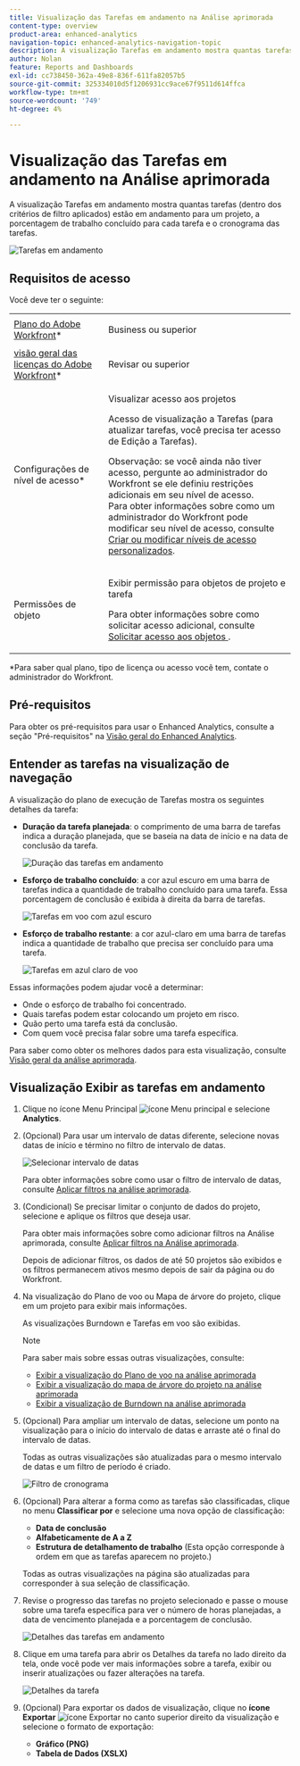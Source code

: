 ```yaml
---
title: Visualização das Tarefas em andamento na Análise aprimorada
content-type: overview
product-area: enhanced-analytics
navigation-topic: enhanced-analytics-navigation-topic
description: A visualização Tarefas em andamento mostra quantas tarefas (dentro dos critérios de filtro aplicados) estão em andamento para um projeto, a porcentagem de trabalho concluído para cada tarefa e o cronograma das tarefas.
author: Nolan
feature: Reports and Dashboards
exl-id: cc738450-362a-49e8-836f-611fa82057b5
source-git-commit: 325334010d5f1206931cc9ace67f9511d614ffca
workflow-type: tm+mt
source-wordcount: '749'
ht-degree: 4%

---
```


# Visualização das Tarefas em andamento na Análise aprimorada

A visualização Tarefas em andamento mostra quantas tarefas (dentro dos critérios de filtro aplicados) estão em andamento para um projeto, a porcentagem de trabalho concluído para cada tarefa e o cronograma das tarefas.

![Tarefas em andamento](assets/tasks-in-flight-possible-replacement-350x104.png)

## Requisitos de acesso

Você deve ter o seguinte:

<table style="table-layout:auto"> 
 <col> 
 <col> 
 <tbody> 
  <tr> 
   <td role="rowheader"><a href="https://www.workfront.com/plans" target="_blank">Plano do Adobe Workfront</a>*</td> 
   <td> <p>Business ou superior</p> </td> 
  </tr> 
  <tr> 
   <td role="rowheader"><a href="../administration-and-setup/add-users/access-levels-and-object-permissions/wf-licenses.md" class="MCXref xref">visão geral das licenças do Adobe Workfront</a>*</td> 
   <td> <p>Revisar ou superior</p> </td> 
  </tr> 
  <tr> 
   <td role="rowheader">Configurações de nível de acesso*</td> 
   <td> <p>Visualizar acesso aos projetos</p> <p>Acesso de visualização a Tarefas (para atualizar tarefas, você precisa ter acesso de Edição a Tarefas).</p> <p>Observação: se você ainda não tiver acesso, pergunte ao administrador do Workfront se ele definiu restrições adicionais em seu nível de acesso.<br>Para obter informações sobre como um administrador do Workfront pode modificar seu nível de acesso, consulte <a href="../administration-and-setup/add-users/configure-and-grant-access/create-modify-access-levels.md" class="MCXref xref">Criar ou modificar níveis de acesso personalizados</a>.</p> </td> 
  </tr> 
  <tr> 
   <td role="rowheader">Permissões de objeto</td> 
   <td> <p>Exibir permissão para objetos de projeto e tarefa</p> <p>Para obter informações sobre como solicitar acesso adicional, consulte <a href="../workfront-basics/grant-and-request-access-to-objects/request-access.md" class="MCXref xref">Solicitar acesso aos objetos </a>.</p> </td> 
  </tr> 
 </tbody> 
</table>

&#42;Para saber qual plano, tipo de licença ou acesso você tem, contate o administrador do Workfront.

## Pré-requisitos

Para obter os pré-requisitos para usar o Enhanced Analytics, consulte a seção &quot;Pré-requisitos&quot; na [Visão geral do Enhanced Analytics](../enhanced-analytics/enhanced-analytics-overview.md).

## Entender as tarefas na visualização de navegação

A visualização do plano de execução de Tarefas mostra os seguintes detalhes da tarefa:

* **Duração da tarefa planejada**: o comprimento de uma barra de tarefas indica a duração planejada, que se baseia na data de início e na data de conclusão da tarefa.

  ![Duração das tarefas em andamento](assets/tasks-in-flight-duration-350x80.png)

* **Esforço de trabalho concluído**: a cor azul escuro em uma barra de tarefas indica a quantidade de trabalho concluído para uma tarefa. Essa porcentagem de conclusão é exibida à direita da barra de tarefas.

  ![Tarefas em voo com azul escuro](assets/tasks-in-flight-dark-blue-350x35.png)

* **Esforço de trabalho restante**: a cor azul-claro em uma barra de tarefas indica a quantidade de trabalho que precisa ser concluído para uma tarefa.

  ![Tarefas em azul claro de voo](assets/tasks-in-flight-light-blue-350x35.png)

Essas informações podem ajudar você a determinar:

* Onde o esforço de trabalho foi concentrado.
* Quais tarefas podem estar colocando um projeto em risco.
* Quão perto uma tarefa está da conclusão.
* Com quem você precisa falar sobre uma tarefa específica.

Para saber como obter os melhores dados para esta visualização, consulte [Visão geral da análise aprimorada](../enhanced-analytics/enhanced-analytics-overview.md).

## Visualização Exibir as tarefas em andamento

1. Clique no ícone Menu Principal ![ícone Menu principal](assets/main-menu-icon-16x12.png) e selecione **Analytics**.
1. (Opcional) Para usar um intervalo de datas diferente, selecione novas datas de início e término no filtro de intervalo de datas.

   ![Selecionar intervalo de datas](assets/filters-select-date-range-350x344.png)

   Para obter informações sobre como usar o filtro de intervalo de datas, consulte [Aplicar filtros na análise aprimorada](../enhanced-analytics/use-enhanced-analytics-filters.md).

1. (Condicional) Se precisar limitar o conjunto de dados do projeto, selecione e aplique os filtros que deseja usar.

   Para obter mais informações sobre como adicionar filtros na Análise aprimorada, consulte [Aplicar filtros na Análise aprimorada](../enhanced-analytics/use-enhanced-analytics-filters.md).

   Depois de adicionar filtros, os dados de até 50 projetos são exibidos e os filtros permanecem ativos mesmo depois de sair da página ou do Workfront.

1. Na visualização do Plano de voo ou Mapa de árvore do projeto, clique em um projeto para exibir mais informações.

   As visualizações Burndown e Tarefas em voo são exibidas.

   >[!NOTE]
   >
   >Para saber mais sobre essas outras visualizações, consulte:
   >
   >   
   >   
   >   * [Exibir a visualização do Plano de voo na análise aprimorada](../enhanced-analytics/flight-plan-overview.md)
   >   * [Exibir a visualização do mapa de árvore do projeto na análise aprimorada](../enhanced-analytics/project-treemap-overview.md)
   >   * [Exibir a visualização de Burndown na análise aprimorada](../enhanced-analytics/burndown-overview.md)
   >   
   >

1. (Opcional) Para ampliar um intervalo de datas, selecione um ponto na visualização para o início do intervalo de datas e arraste até o final do intervalo de datas.

   Todas as outras visualizações são atualizadas para o mesmo intervalo de datas e um filtro de período é criado.

   ![Filtro de cronograma](assets/timeframe-filter-350x220.png)

1. (Opcional) Para alterar a forma como as tarefas são classificadas, clique no menu **Classificar por** e selecione uma nova opção de classificação:

   * **Data de conclusão**
   * **Alfabeticamente de A a Z**
   * **Estrutura de detalhamento de trabalho** (Esta opção corresponde à ordem em que as tarefas aparecem no projeto.)

   Todas as outras visualizações na página são atualizadas para corresponder à sua seleção de classificação.

1. Revise o progresso das tarefas no projeto selecionado e passe o mouse sobre uma tarefa específica para ver o número de horas planejadas, a data de vencimento planejada e a porcentagem de conclusão.

   ![Detalhes das tarefas em andamento](assets/tasks-in-flight-task-details-350x242.png)

1. Clique em uma tarefa para abrir os Detalhes da tarefa no lado direito da tela, onde você pode ver mais informações sobre a tarefa, exibir ou inserir atualizações ou fazer alterações na tarefa.

   ![Detalhes da tarefa](assets/task-details-qs-350x675.png)

1. (Opcional) Para exportar os dados de visualização, clique no **ícone Exportar** ![ícone Exportar](assets/export.png) no canto superior direito da visualização e selecione o formato de exportação:

   * **Gráfico (PNG)**
   * **Tabela de Dados (XSLX)**

